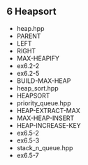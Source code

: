6	Heapsort
--------------------------------------
- heap.hpp
 - PARENT
 - LEFT
 - RIGHT
 - MAX-HEAPIFY
 - ex6.2-2
 - ex6.2-5
 - BUILD-MAX-HEAP
- heap_sort.hpp
 - HEAPSORT
- priority_queue.hpp
 - HEAP-EXTRACT-MAX
 - MAX-HEAP-INSERT
 - HEAP-INCREASE-KEY
 - ex6.5-2
 - ex6.5-3
- stack_n_queue.hpp
 - ex6.5-7
